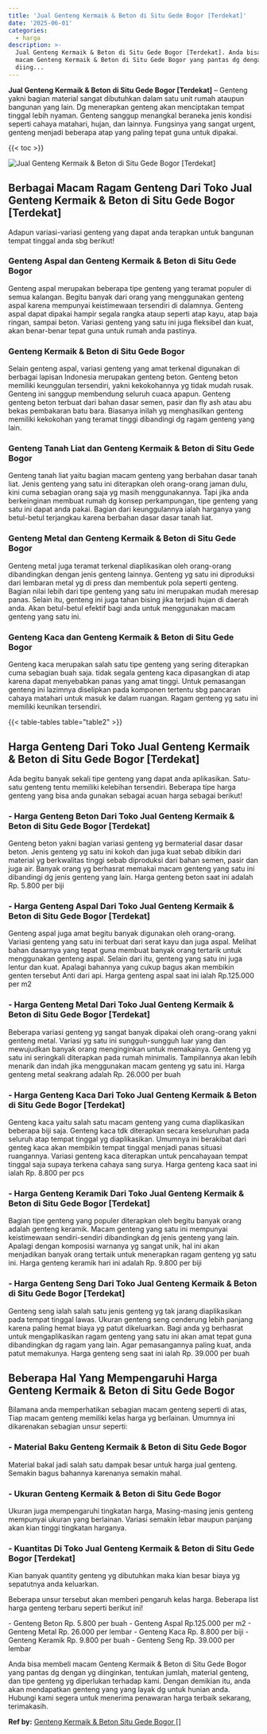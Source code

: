 ```yaml
---
title: 'Jual Genteng Kermaik & Beton di Situ Gede Bogor [Terdekat]'
date: '2025-06-01'
categories:
  - harga
description: >-
  Jual Genteng Kermaik & Beton di Situ Gede Bogor [Terdekat]. Anda bisa membeli
  macam Genteng Kermaik & Beton di Situ Gede Bogor yang pantas dg dengan yg
  diing...
---
```


**Jual Genteng Kermaik & Beton di Situ Gede Bogor \[Terdekat\]** – Genteng yakni bagian material sangat dibutuhkan dalam satu unit rumah ataupun bangunan yang lain. Dg menerapkan genteng akan menciptakan tempat tinggal lebih nyaman. Genteng sanggup menangkal beraneka jenis kondisi seperti cahaya matahari, hujan, dan lainnya. Fungsinya yang sangat urgent, genteng menjadi beberapa atap yang paling tepat guna untuk dipakai.

{{< toc >}}

![Jual Genteng Kermaik & Beton di Situ Gede Bogor [Terdekat]](/images/genteng-minimalis-murah32.png)

## Berbagai Macam Ragam Genteng Dari Toko Jual Genteng Kermaik & Beton di Situ Gede Bogor \[Terdekat\]

Adapun variasi-variasi genteng yang dapat anda terapkan untuk bangunan tempat tinggal anda sbg berikut!

### Genteng Aspal dan Genteng Kermaik & Beton di Situ Gede Bogor

Genteng aspal merupakan beberapa tipe genteng yang teramat populer di semua kalangan. Begitu banyak dari orang yang menggunakan genteng aspal karena mempunyai keistimewaan tersendiri di dalamnya. Genteng aspal dapat dipakai hampir segala rangka ataup seperti atap kayu, atap baja ringan, sampai beton. Variasi genteng yang satu ini juga fleksibel dan kuat, akan benar-benar tepat guna untuk rumah anda pastinya.

### Genteng Kermaik & Beton di Situ Gede Bogor

Selain genteng aspal, variasi genteng yang amat terkenal digunakan di berbagai lapisan Indonesia merupakan genteng beton. Genteng beton memiliki keunggulan tersendiri, yakni kekokohannya yg tidak mudah rusak. Genteng ini sanggup membendung seluruh cuaca apapun. Genteng genteng beton terbuat dari bahan dasar semen, pasir dan fly ash atau abu bekas pembakaran batu bara. Biasanya inilah yg menghasilkan genteng memiliki kekokohan yang teramat tinggi dibandingi dg ragam genteng yang lain.

### Genteng Tanah Liat dan Genteng Kermaik & Beton di Situ Gede Bogor

Genteng tanah liat yaitu bagian macam genteng yang berbahan dasar tanah liat. Jenis genteng yang satu ini diterapkan oleh orang-orang jaman dulu, kini cuma sebagian orang saja yg masih menggunakannya. Tapi jika anda berkeinginan membuat rumah dg konsep perkampungan, tipe genteng yang satu ini dapat anda pakai. Bagian dari keunggulannya ialah harganya yang betul-betul terjangkau karena berbahan dasar dasar tanah liat.

### Genteng Metal dan Genteng Kermaik & Beton di Situ Gede Bogor

Genteng metal juga teramat terkenal diaplikasikan oleh orang-orang dibandingkan dengan jenis genteng lainnya. Genteng yg satu ini diproduksi dari lembaran metal yg di press dan membentuk pola seperti genteng. Bagian nilai lebih dari tipe genteng yang satu ini merupakan mudah meresap panas. Selain itu, genteng ini juga tahan bising jika terjadi hujan di daerah anda. Akan betul-betul efektif bagi anda untuk menggunakan macam genteng yang satu ini.

### Genteng Kaca dan Genteng Kermaik & Beton di Situ Gede Bogor

Genteng kaca merupakan salah satu tipe genteng yang sering diterapkan cuma sebagian buah saja. tidak segala genteng kaca dipasangkan di atap karena dapat menyebabkan panas yang amat tinggi. Untuk pemasangan genteng ini lazimnya diselipkan pada komponen tertentu sbg pancaran cahaya matahari untuk masuk ke dalam ruangan. Ragam genteng yg satu ini memiliki keunikan tersendiri.

{{< table-tables table="table2" >}}

## Harga Genteng Dari Toko Jual Genteng Kermaik & Beton di Situ Gede Bogor \[Terdekat\]

Ada begitu banyak sekali tipe genteng yang dapat anda aplikasikan. Satu-satu genteng tentu memiliki kelebihan tersendiri. Beberapa tipe harga genteng yang bisa anda gunakan sebagai acuan harga sebagai berikut!

### \- Harga Genteng Beton Dari Toko Jual Genteng Kermaik & Beton di Situ Gede Bogor \[Terdekat\]

Genteng beton yakni bagian variasi genteng yg bermaterial dasar dasar beton. Jenis genteng yg satu ini kokoh dan juga kuat sebab dibikin dari material yg berkwalitas tinggi sebab diproduksi dari bahan semen, pasir dan juga air. Banyak orang yg berhasrat memakai macam genteng yang satu ini dibandingi dg jenis genteng yang lain. Harga genteng beton saat ini adalah Rp. 5.800 per biji

### \- Harga Genteng Aspal Dari Toko Jual Genteng Kermaik & Beton di Situ Gede Bogor \[Terdekat\]

Genteng aspal juga amat begitu banyak digunakan oleh orang-orang. Variasi genteng yang satu ini terbuat dari serat kayu dan juga aspal. Melihat bahan dasarnya yang tepat guna membuat banyak orang tertarik untuk menggunakan genteng aspal. Selain dari itu, genteng yang satu ini juga lentur dan kuat. Apalagi bahannya yang cukup bagus akan membikin genten tersebut Anti dari api. Harga genteng aspal saat ini ialah Rp.125.000 per m2

### \- Harga Genteng Metal Dari Toko Jual Genteng Kermaik & Beton di Situ Gede Bogor \[Terdekat\]

Beberapa variasi genteng yg sangat banyak dipakai oleh orang-orang yakni genteng metal. Variasi yg satu ini sungguh-sungguh luar yang dan mewujudkan banyak orang menginginkan untuk memakainya. Genteng yg satu ini seringkali diterapkan pada rumah minimalis. Tampilannya akan lebih menarik dan indah jika menggunakan macam genteng yg satu ini. Harga genteng metal seakrang adalah Rp. 26.000 per buah

### \- Harga Genteng Kaca Dari Toko Jual Genteng Kermaik & Beton di Situ Gede Bogor \[Terdekat\]

Genteng kaca yaitu salah satu macam genteng yang cuma diaplikasikan beberapa biji saja. Genteng kaca tdk diterapkan secara keseluruhan pada seluruh atap tempat tinggal yg diaplikasikan. Umumnya ini berakibat dari genteg kaca akan membikin tempat tinggal menjadi panas situasi ruangannya. Variasi genteng kaca diterapkan untuk pencahayaan tempat tinggal saja supaya terkena cahaya sang surya. Harga genteng kaca saat ini ialah Rp. 8.800 per pcs

### \- Harga Genteng Keramik Dari Toko Jual Genteng Kermaik & Beton di Situ Gede Bogor \[Terdekat\]

Bagian tipe genteng yang populer diterapkan oleh begitu banyak orang adalah genteng keramik. Macam genteng yang satu ini mempunyai keistimewaan sendiri-sendiri dibandingkan dg jenis genteng yang lain. Apalagi dengan komposisi warnanya yg sangat unik, hal ini akan menjadikan banyak orang tertaik untuk menerapkan ragam genteng yg satu ini. Harga genteng keramik hari ini adalah Rp. 9.800 per biji

### \- Harga Genteng Seng Dari Toko Jual Genteng Kermaik & Beton di Situ Gede Bogor \[Terdekat\]

Genteng seng ialah salah satu jenis genteng yg tak jarang diaplikasikan pada tempat tinggal lawas. Ukuran genteng seng cenderung lebih panjang karena paling hemat biaya yg patut dikeluarkan. Bagi anda yg berhasrat untuk mengaplikasikan ragam genteng yang satu ini akan amat tepat guna dibandingkan dg ragam yang lain. Agar pemasangannya paling kuat, anda patut memakunya. Harga genteng seng saat ini ialah Rp. 39.000 per buah

## Beberapa Hal Yang Mempengaruhi Harga Genteng Kermaik & Beton di Situ Gede Bogor

Bilamana anda memperhatikan sebagian macam genteng seperti di atas, Tiap macam genteng memiliki kelas harga yg berlainan. Umumnya ini dikarenakan sebagian unsur seperti:

### \- Material Baku Genteng Kermaik & Beton di Situ Gede Bogor

Material bakal jadi salah satu dampak besar untuk harga jual genteng. Semakin bagus bahannya karenanya semakin mahal.

### \- Ukuran Genteng Kermaik & Beton di Situ Gede Bogor

Ukuran juga mempengaruhi tingkatan harga, Masing-masing jenis genteng mempunyai ukuran yang berlainan. Variasi semakin lebar maupun panjang akan kian tinggi tingkatan harganya.

### \- Kuantitas Di Toko Jual Genteng Kermaik & Beton di Situ Gede Bogor \[Terdekat\]

Kian banyak quantity genteng yg dibutuhkan maka kian besar biaya yg sepatutnya anda keluarkan.

Beberapa unsur tersebut akan memberi pengaruh kelas harga. Beberapa list harga genteng terbaru seperti berikut ini!

\- Genteng Beton Rp. 5.800 per buah - Genteng Aspal Rp.125.000 per m2 - Genteng Metal Rp. 26.000 per lembar - Genteng Kaca Rp. 8.800 per biji - Genteng Keramik Rp. 9.800 per buah - Genteng Seng Rp. 39.000 per lembar

Anda bisa membeli macam Genteng Kermaik & Beton di Situ Gede Bogor yang pantas dg dengan yg diinginkan, tentukan jumlah, material genteng, dan tipe genteng yg diperlukan terhadap kami. Dengan demikian itu, anda akan mendapatkan genteng yang yang layak dg untuk hunian anda. Hubungi kami segera untuk menerima penawaran harga terbaik sekarang, terimakasih.

**Ref by:**  [Genteng Kermaik & Beton  Situ Gede Bogor []](https://id.wikipedia.org/wiki/Genteng)
